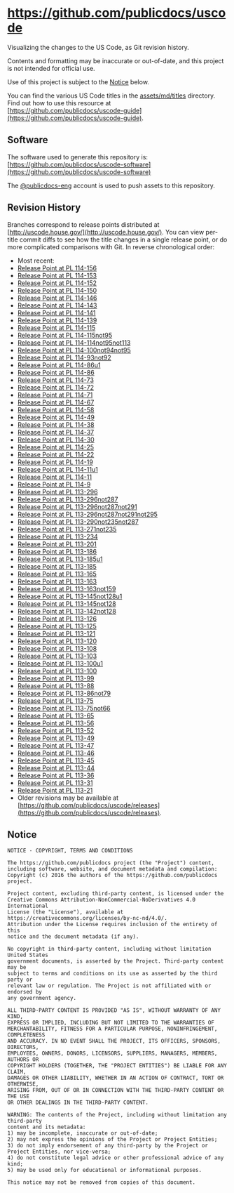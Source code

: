 # https://github.com/publicdocs/uscode

Visualizing the changes to the US Code, as Git revision history.

Contents and formatting may be inaccurate or out-of-date, and this project is not intended for official use.

Use of this project is subject to the [Notice](#notice) below.

You can find the various US Code titles in the [assets/md/titles](assets/md/titles) directory.  Find out how to use this resource at [https://github.com/publicdocs/uscode-guide](https://github.com/publicdocs/uscode-guide).

## Software

The software used to generate this repository is:
[https://github.com/publicdocs/uscode-software](https://github.com/publicdocs/uscode-software)

The [@publicdocs-eng](https://github.com/publicdocs-eng) account is used to push assets to this repository.

## Revision History

Branches correspond to release points distributed at [http://uscode.house.gov/](http://uscode.house.gov/).  You can view per-title commit diffs to see how the title changes in a single release point, or do more complicated comparisons with Git.
In reverse chronological order:

- Most recent:
- [Release Point at PL 114-156](https://github.com/publicdocs/uscode/tree/t-v301-0072-rp-114-156)
- [Release Point at PL 114-153](https://github.com/publicdocs/uscode/tree/t-v301-0071-rp-114-153)
- [Release Point at PL 114-152](https://github.com/publicdocs/uscode/tree/t-v301-0070-rp-114-152)
- [Release Point at PL 114-150](https://github.com/publicdocs/uscode/tree/t-v301-0069-rp-114-150)
- [Release Point at PL 114-146](https://github.com/publicdocs/uscode/tree/t-v301-0068-rp-114-146)
- [Release Point at PL 114-143](https://github.com/publicdocs/uscode/tree/t-v301-0067-rp-114-143)
- [Release Point at PL 114-141](https://github.com/publicdocs/uscode/tree/t-v301-0066-rp-114-141)
- [Release Point at PL 114-139](https://github.com/publicdocs/uscode/tree/t-v301-0065-rp-114-139)
- [Release Point at PL 114-115](https://github.com/publicdocs/uscode/tree/t-v301-0064-rp-114-115)
- [Release Point at PL 114-115not95](https://github.com/publicdocs/uscode/tree/t-v301-0063-rp-114-115not95)
- [Release Point at PL 114-114not95not113](https://github.com/publicdocs/uscode/tree/t-v301-0062-rp-114-114not95not113)
- [Release Point at PL 114-100not94not95](https://github.com/publicdocs/uscode/tree/t-v301-0061-rp-114-100not94not95)
- [Release Point at PL 114-93not92](https://github.com/publicdocs/uscode/tree/t-v301-0060-rp-114-93not92)
- [Release Point at PL 114-86u1](https://github.com/publicdocs/uscode/tree/t-v301-0059-rp-114-86u1)
- [Release Point at PL 114-86](https://github.com/publicdocs/uscode/tree/t-v301-0058-rp-114-86)
- [Release Point at PL 114-73](https://github.com/publicdocs/uscode/tree/t-v301-0057-rp-114-73)
- [Release Point at PL 114-72](https://github.com/publicdocs/uscode/tree/t-v301-0056-rp-114-72)
- [Release Point at PL 114-71](https://github.com/publicdocs/uscode/tree/t-v301-0055-rp-114-71)
- [Release Point at PL 114-67](https://github.com/publicdocs/uscode/tree/t-v301-0054-rp-114-67)
- [Release Point at PL 114-58](https://github.com/publicdocs/uscode/tree/t-v301-0053-rp-114-58)
- [Release Point at PL 114-49](https://github.com/publicdocs/uscode/tree/t-v301-0052-rp-114-49)
- [Release Point at PL 114-38](https://github.com/publicdocs/uscode/tree/t-v301-0051-rp-114-38)
- [Release Point at PL 114-37](https://github.com/publicdocs/uscode/tree/t-v301-0050-rp-114-37)
- [Release Point at PL 114-30](https://github.com/publicdocs/uscode/tree/t-v301-0049-rp-114-30)
- [Release Point at PL 114-25](https://github.com/publicdocs/uscode/tree/t-v301-0048-rp-114-25)
- [Release Point at PL 114-22](https://github.com/publicdocs/uscode/tree/t-v301-0047-rp-114-22)
- [Release Point at PL 114-19](https://github.com/publicdocs/uscode/tree/t-v301-0046-rp-114-19)
- [Release Point at PL 114-11u1](https://github.com/publicdocs/uscode/tree/t-v301-0045-rp-114-11u1)
- [Release Point at PL 114-11](https://github.com/publicdocs/uscode/tree/t-v301-0044-rp-114-11)
- [Release Point at PL 114-9](https://github.com/publicdocs/uscode/tree/t-v301-0043-rp-114-9)
- [Release Point at PL 113-296](https://github.com/publicdocs/uscode/tree/t-v301-0042-rp-113-296)
- [Release Point at PL 113-296not287](https://github.com/publicdocs/uscode/tree/t-v301-0041-rp-113-296not287)
- [Release Point at PL 113-296not287not291](https://github.com/publicdocs/uscode/tree/t-v301-0040-rp-113-296not287not291)
- [Release Point at PL 113-296not287not291not295](https://github.com/publicdocs/uscode/tree/t-v301-0039-rp-113-296not287not291not295)
- [Release Point at PL 113-290not235not287](https://github.com/publicdocs/uscode/tree/t-v301-0038-rp-113-290not235not287)
- [Release Point at PL 113-271not235](https://github.com/publicdocs/uscode/tree/t-v301-0037-rp-113-271not235)
- [Release Point at PL 113-234](https://github.com/publicdocs/uscode/tree/t-v301-0036-rp-113-234)
- [Release Point at PL 113-201](https://github.com/publicdocs/uscode/tree/t-v301-0035-rp-113-201)
- [Release Point at PL 113-186](https://github.com/publicdocs/uscode/tree/t-v301-0034-rp-113-186)
- [Release Point at PL 113-185u1](https://github.com/publicdocs/uscode/tree/t-v301-0033-rp-113-185u1)
- [Release Point at PL 113-185](https://github.com/publicdocs/uscode/tree/t-v301-0032-rp-113-185)
- [Release Point at PL 113-165](https://github.com/publicdocs/uscode/tree/t-v301-0031-rp-113-165)
- [Release Point at PL 113-163](https://github.com/publicdocs/uscode/tree/t-v301-0030-rp-113-163)
- [Release Point at PL 113-163not159](https://github.com/publicdocs/uscode/tree/t-v301-0029-rp-113-163not159)
- [Release Point at PL 113-145not128u1](https://github.com/publicdocs/uscode/tree/t-v301-0027-rp-113-145not128u1)
- [Release Point at PL 113-145not128](https://github.com/publicdocs/uscode/tree/t-v301-0026-rp-113-145not128)
- [Release Point at PL 113-142not128](https://github.com/publicdocs/uscode/tree/t-v301-0025-rp-113-142not128)
- [Release Point at PL 113-126](https://github.com/publicdocs/uscode/tree/t-v301-0024-rp-113-126)
- [Release Point at PL 113-125](https://github.com/publicdocs/uscode/tree/t-v301-0023-rp-113-125)
- [Release Point at PL 113-121](https://github.com/publicdocs/uscode/tree/t-v301-0022-rp-113-121)
- [Release Point at PL 113-120](https://github.com/publicdocs/uscode/tree/t-v301-0021-rp-113-120)
- [Release Point at PL 113-108](https://github.com/publicdocs/uscode/tree/t-v301-0020-rp-113-108)
- [Release Point at PL 113-103](https://github.com/publicdocs/uscode/tree/t-v301-0019-rp-113-103)
- [Release Point at PL 113-100u1](https://github.com/publicdocs/uscode/tree/t-v301-0018-rp-113-100u1)
- [Release Point at PL 113-100](https://github.com/publicdocs/uscode/tree/t-v301-0017-rp-113-100)
- [Release Point at PL 113-99](https://github.com/publicdocs/uscode/tree/t-v301-0016-rp-113-99)
- [Release Point at PL 113-88](https://github.com/publicdocs/uscode/tree/t-v301-0015-rp-113-88)
- [Release Point at PL 113-86not79](https://github.com/publicdocs/uscode/tree/t-v301-0014-rp-113-86not79)
- [Release Point at PL 113-75](https://github.com/publicdocs/uscode/tree/t-v301-0013-rp-113-75)
- [Release Point at PL 113-75not66](https://github.com/publicdocs/uscode/tree/t-v301-0012-rp-113-75not66)
- [Release Point at PL 113-65](https://github.com/publicdocs/uscode/tree/t-v301-0011-rp-113-65)
- [Release Point at PL 113-56](https://github.com/publicdocs/uscode/tree/t-v301-0010-rp-113-56)
- [Release Point at PL 113-52](https://github.com/publicdocs/uscode/tree/t-v301-0009-rp-113-52)
- [Release Point at PL 113-49](https://github.com/publicdocs/uscode/tree/t-v301-0008-rp-113-49)
- [Release Point at PL 113-47](https://github.com/publicdocs/uscode/tree/t-v301-0007-rp-113-47)
- [Release Point at PL 113-46](https://github.com/publicdocs/uscode/tree/t-v301-0006-rp-113-46)
- [Release Point at PL 113-45](https://github.com/publicdocs/uscode/tree/t-v301-0005-rp-113-45)
- [Release Point at PL 113-44](https://github.com/publicdocs/uscode/tree/t-v301-0004-rp-113-44)
- [Release Point at PL 113-36](https://github.com/publicdocs/uscode/tree/t-v301-0003-rp-113-36)
- [Release Point at PL 113-31](https://github.com/publicdocs/uscode/tree/t-v301-0002-rp-113-31)
- [Release Point at PL 113-21](https://github.com/publicdocs/uscode/tree/t-v301-0001-rp-113-21)
- Older revisions may be available at [https://github.com/publicdocs/uscode/releases](https://github.com/publicdocs/uscode/releases).


## Notice

````
NOTICE - COPYRIGHT, TERMS AND CONDITIONS

The https://github.com/publicdocs project (the "Project") content,
including software, website, and document metadata and compilation:
Copyright (c) 2016 the authors of the https://github.com/publicdocs project.

Project content, excluding third-party content, is licensed under the
Creative Commons Attribution-NonCommercial-NoDerivatives 4.0 International
License (the "License"), available at https://creativecommons.org/licenses/by-nc-nd/4.0/.
Attribution under the License requires inclusion of the entirety of this
notice and the document metadata (if any).

No copyright in third-party content, including without limitation United States
government documents, is asserted by the Project. Third-party content may be
subject to terms and conditions on its use as asserted by the third party or
relevant law or regulation. The Project is not affiliated with or endorsed by
any government agency.

ALL THIRD-PARTY CONTENT IS PROVIDED "AS IS", WITHOUT WARRANTY OF ANY KIND,
EXPRESS OR IMPLIED, INCLUDING BUT NOT LIMITED TO THE WARRANTIES OF
MERCHANTABILITY, FITNESS FOR A PARTICULAR PURPOSE, NONINFRINGEMENT, COMPLETENESS
AND ACCURACY. IN NO EVENT SHALL THE PROJECT, ITS OFFICERS, SPONSORS, DIRECTORS,
EMPLOYEES, OWNERS, DONORS, LICENSORS, SUPPLIERS, MANAGERS, MEMBERS, AUTHORS OR
COPYRIGHT HOLDERS (TOGETHER, THE "PROJECT ENTITIES") BE LIABLE FOR ANY CLAIM,
DAMAGES OR OTHER LIABILITY, WHETHER IN AN ACTION OF CONTRACT, TORT OR OTHERWISE,
ARISING FROM, OUT OF OR IN CONNECTION WITH THE THIRD-PARTY CONTENT OR THE USE
OR OTHER DEALINGS IN THE THIRD-PARTY CONTENT.

WARNING: The contents of the Project, including without limitation any third-party
content and its metadata:
1) may be incomplete, inaccurate or out-of-date;
2) may not express the opinions of the Project or Project Entities;
3) do not imply endorsement of any third-party by the Project or Project Entities, nor vice-versa;
4) do not constitute legal advice or other professional advice of any kind;
5) may be used only for educational or informational purposes.

This notice may not be removed from copies of this document.
````
